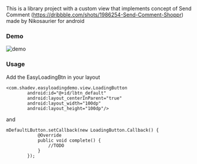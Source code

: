 This is a library project with a custom view that implements concept of Send Comment (https://dribbble.com/shots/1986254-Send-Comment-Shoppr) made by Nikosaurier for android


### Demo
![demo][1]

### Usage
Add the EasyLoadingBtn in your layout

```
<com.shadev.easyloadingdemo.view.LoadingButton
        android:id="@+id/lbtn_default"
        android:layout_centerInParent="true"
        android:layout_width="100dp"
        android:layout_height="100dp"/>
```

and
```
mDefaultLButton.setCallback(new LoadingButton.Callback() {
            @Override
            public void complete() {
                //TODO
            }
        });
```


  [1]: http://ww1.sinaimg.cn/mw690/9994fcfcgw1eqmpazqenmg20fo0l6wg5.gif
